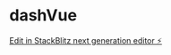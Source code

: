 # dashVue

[Edit in StackBlitz next generation editor ⚡️](https://stackblitz.com/~/github.com/techmefr/dashVue)